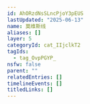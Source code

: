 ```yaml
---
id: AhORzdNsSLncPjoY3pEUS
lastUpdated: "2025-06-13"
name: 莫维斯线
aliases: []
layer: 5
categoryId: cat_IIjclkT2
tagIds:
  - tag_OvpPGYP_
nsfw: false
parent: ""
relatedEntries: []
timelineEvents: []
titledLinks: []
---
```


